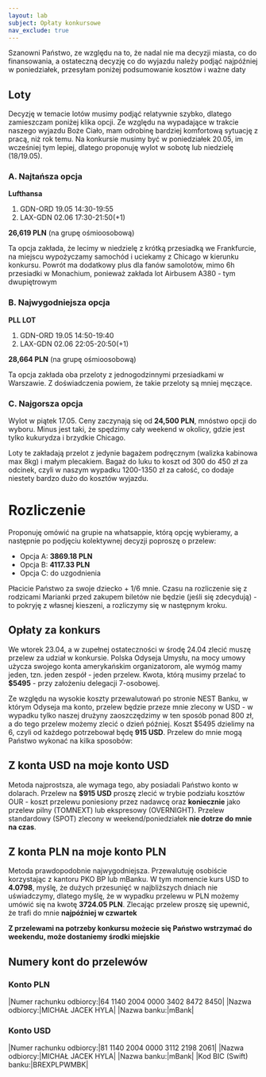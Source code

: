 ```yaml
---
layout: lab
subject: Opłaty konkursowe
nav_exclude: true
---
```


Szanowni Państwo, ze względu na to, że nadal nie ma decyzji miasta, co do finansowania, a ostateczną decyzję co do wyjazdu należy podjąć najpóźniej w poniedziałek, przesyłam poniżej podsumowanie kosztów i ważne daty
## Loty
Decyzję w temacie lotów musimy podjąć relatywnie szybko, dlatego zamieszczam poniżej klika opcji. Ze względu na wypadające w trakcie naszego wyjazdu Boże Ciało, mam odrobinę bardziej komfortową sytuację z pracą, niż rok temu. Na konkursie musimy być w poniedziałek 20.05, im wcześniej tym lepiej, dlatego proponuję wylot w sobotę lub niedzielę (18/19.05). 

### A. Najtańsza opcja
**Lufthansa**
1. GDN-ORD 19.05 14:30-19:55
2. LAX-GDN 02.06 17:30-21:50(+1)
   
**26,619 PLN** (na grupę ośmioosobową)

Ta opcja zakłada, że lecimy w niedzielę z krótką przesiadką we Frankfurcie, na miejscu wypożyczamy samochód i uciekamy z Chicago w kierunku konkursu. Powrót ma dodatkowy plus dla fanów samolotów, mimo 6h przesiadki w Monachium, ponieważ zakłada lot Airbusem A380 - tym dwupiętrowym

### B. Najwygodniejsza opcja
**PLL LOT**
1. GDN-ORD 19.05 14:50-19:40
2. LAX-GDN 02.06 22:05-20:50(+1)
   
**28,664 PLN** (na grupę ośmioosobową)

Ta opcja zakłada oba przeloty z jednogodzinnymi przesiadkami w Warszawie. Z doświadczenia powiem, że takie przeloty są mniej męczące.

### C. Najgorsza opcja
Wylot w piątek 17.05. Ceny zaczynają się od **24,500 PLN**, mnóstwo opcji do wyboru. Minus jest taki, że spędzimy cały weekend w okolicy, gdzie jest tylko kukurydza i brzydkie Chicago. 

Loty te zakładają przelot z jedynie bagażem podręcznym (walizka kabinowa max 8kg) i małym plecakiem. Bagaż do luku to koszt od 300 do 450 zł za odcinek, czyli w naszym wypadku 1200-1350 zł za całość, co dodaje niestety bardzo dużo do kosztów wyjazdu.

# Rozliczenie
Proponuję omówić na grupie na whatsappie, którą opcję wybieramy, a następnie po podjęciu kolektywnej decyzji poproszę o przelew:
- Opcja A: **3869.18 PLN**
- Opcja B: **4117.33 PLN**
- Opcja C: do uzgodnienia
  
Płacicie Państwo za swoje dziecko + 1/6 mnie. Czasu na rozliczenie się z rodzicami Marianki przed zakupem biletów nie będzie (jeśli się zdecydują) - to pokryję z własnej kieszeni, a rozliczymy się w następnym kroku.

## Opłaty za konkurs
We wtorek 23.04, a w zupełnej ostateczności w środę 24.04 zlecić muszę przelew za udział w konkursie. Polska Odyseja Umysłu, na mocy umowy użycza swojego konta amerykańskim organizatorom, ale wymóg mamy jeden, tzn. jeden zespół - jeden przelew. Kwota, którą musimy przelać to **$5495** - przy założeniu delegacji 7-osobowej.

Ze względu na wysokie koszty przewalutowań po stronie NEST Banku, w którym Odyseja ma konto, przelew będzie przeze mnie zlecony w USD - w wypadku tylko naszej drużyny zaoszczędzimy w ten sposób ponad 800 zł, a do tego przelew możemy zlecić o dzień później. Koszt $5495 dzielimy na 6, czyli od każdego potrzebował będę **915 USD**. Przelew do mnie mogą Państwo wykonać na kilka sposobów:

## Z konta USD na moje konto USD
Metoda najprostsza, ale wymaga tego, aby posiadali Państwo konto w dolarach. Przelew na **$915 USD** proszę zlecić w trybie podziału kosztów OUR - koszt przelewu poniesiony przez nadawcę oraz **koniecznie** jako przelew pilny (TOMNEXT) lub ekspresowy (OVERNIGHT). Przelew standardowy (SPOT) zlecony w weekend/poniedziałek **nie dotrze do mnie na czas**. 

## Z konta PLN na moje konto PLN
Metoda prawdopodobnie najwygodniejsza. Przewalutuję osobiście korzystając z kantoru PKO BP lub mBanku. W tym momencie kurs USD to **4.0798**, myślę, że dużych przesunięć w najbliższych dniach nie uświadczymy, dlatego myślę, że w wypadku przelewu w PLN możemy umówić się na kwotę **3724.05 PLN**. Zlecając przelew proszę się upewnić, że trafi do mnie **najpóźniej w czwartek**

**Z przelewami na potrzeby konkursu możecie się Państwo wstrzymać do weekendu, może dostaniemy środki miejskie**

## Numery kont do przelewów

### Konto PLN

|Numer rachunku odbiorcy:|64 1140 2004 0000 3402 8472 8450|
|Nazwa odbiorcy:|MICHAŁ JACEK HYLA|
|Nazwa banku:|mBank|


### Konto USD

|Numer rachunku odbiorcy:|81 1140 2004 0000 3112 2198 2061|
|Nazwa odbiorcy:|MICHAŁ JACEK HYLA|
|Nazwa banku:|mBank|
|Kod BIC (Swift) banku:|BREXPLPWMBK|
